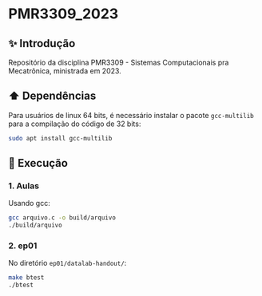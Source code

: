 # PMR3309_2023

## ✨ Introdução

Repositório da disciplina PMR3309 - Sistemas Computacionais pra Mecatrônica, ministrada em 2023.

## ⬆️ Dependências

Para usuários de linux 64 bits, é necessário instalar o pacote `gcc-multilib` para a compilação do código de 32 bits:

```bash
sudo apt install gcc-multilib
```

## 🚀 Execução

### 1. Aulas

Usando gcc:

```bash
gcc arquivo.c -o build/arquivo
./build/arquivo
```

### 2. ep01

No diretório `ep01/datalab-handout/`:

```bash
make btest
./btest
```
